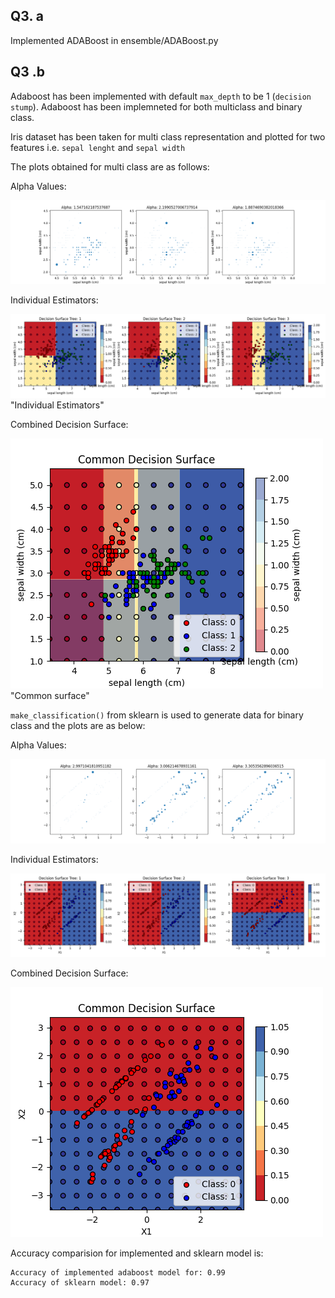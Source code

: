 ## Q3. a
Implemented ADABoost in ensemble/ADABoost.py
## Q3 .b
Adaboost has been implemented with default `max_depth` to be 1 (`decision stump`). Adaboost has been implemneted for both multiclass and binary class.

Iris dataset has been taken for multi class representation and plotted for two features i.e. `sepal lenght` and `sepal width`

The plots obtained for multi class are as follows:

Alpha Values:

![Alt text](./multi%20class%20adaboost%20for%20alphas%20sepal%20length%20(cm)%20sepal%20width%20(cm).png "multi class adaboost for alphas sepal length (cm) sepal width (cm).png")

Individual Estimators:

![Alt text](./multi%20class%20adaboost%20for%20feature%20sepal%20length%20(cm)%20sepal%20width%20(cm).png) "Individual Estimators"

Combined Decision Surface:

![Alt text](./multi%20class%20common%20adaboost%20for%20feature%20sepal%20length%20(cm)%20sepal%20width%20(cm).png) "Common surface"

`make_classification()` from sklearn is used to generate data for binary class and the plots are as below:

Alpha Values:

![Alt text](./Alphas%20for%20adaboost.png "Alpha")

Individual Estimators:

![Alt text](./Adaboost%20for%20individual%20estimator.png "Individual")

Combined Decision Surface:

![Alt text](./Adaboost%20for%20combined.png "Combined")

Accuracy comparision for implemented and sklearn model is:
```
Accuracy of implemented adaboost model for: 0.99
Accuracy of sklearn model: 0.97
```